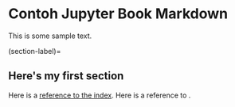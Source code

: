 # Contoh Jupyter Book Markdown

This is some sample text.

(section-label)=
## Here's my first section

Here is a [reference to the index](index.md). Here is a reference to [](section-label).